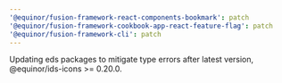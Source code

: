 ```yaml
---
'@equinor/fusion-framework-react-components-bookmark': patch
'@equinor/fusion-framework-cookbook-app-react-feature-flag': patch
'@equinor/fusion-framework-cli': patch
---
```


Updating eds packages to mitigate type errors after latest version, @equinor/ids-icons >= 0.20.0.
